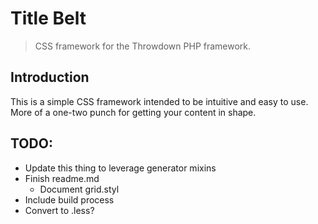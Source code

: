 # Title Belt

> CSS framework for the Throwdown PHP framework.


## Introduction

This is a simple CSS framework intended to be intuitive and easy to use. More of a one-two punch for getting your content in shape.


## TODO:
- Update this thing to leverage generator mixins
- Finish readme.md
    - Document grid.styl
- Include build process
- Convert to .less?
